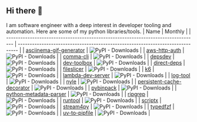 ## Hi there 👋

I am software engineer with a deep interest in developer tooling and automation. Here are some of my python libraries/tools.
| Name                                                                              | Monthly                                                                        |
| --------------------------------------------------------------------------------- | ------------------------------------------------------------------------------ |
| [asciinema-gif-generator](https://pypi.org/project/asciinema-gif-generator)       | ![PyPI - Downloads](https://img.shields.io/pypi/dm/asciinema-gif-generator)    |
| [aws-http-auth](https://pypi.org/project/aws-http-auth)                           | ![PyPI - Downloads](https://img.shields.io/pypi/dm/aws-http-auth)              |
| [comma-cli](https://pypi.org/project/comma-cli)                                   | ![PyPI - Downloads](https://img.shields.io/pypi/dm/comma-cli)                  |
| [depsdev](https://pypi.org/project/depsdev)                                       | ![PyPI - Downloads](https://img.shields.io/pypi/dm/depsdev)                    |
| [dev-toolbox](https://pypi.org/project/dev-toolbox)                               | ![PyPI - Downloads](https://img.shields.io/pypi/dm/dev-toolbox)                |
| [direct-deps](https://pypi.org/project/direct-deps)                               | ![PyPI - Downloads](https://img.shields.io/pypi/dm/direct-deps)                |
| [fileslicer](https://pypi.org/project/fileslicer)                                 | ![PyPI - Downloads](https://img.shields.io/pypi/dm/fileslicer)                 |
| [k6](https://pypi.org/project/k6)                                                 | ![PyPI - Downloads](https://img.shields.io/pypi/dm/k6)                         |
| [lambda-dev-server](https://pypi.org/project/lambda-dev-server)                   | ![PyPI - Downloads](https://img.shields.io/pypi/dm/lambda-dev-server)          |
| [log-tool](https://pypi.org/project/log-tool)                                     | ![PyPI - Downloads](https://img.shields.io/pypi/dm/log-tool)                   |
| [nyle](https://pypi.org/project/nyle)                                             | ![PyPI - Downloads](https://img.shields.io/pypi/dm/nyle)                       |
| [persistent-cache-decorator](https://pypi.org/project/persistent-cache-decorator) | ![PyPI - Downloads](https://img.shields.io/pypi/dm/persistent-cache-decorator) |
| [pybinpack](https://pypi.org/project/pybinpack)                                   | ![PyPI - Downloads](https://img.shields.io/pypi/dm/pybinpack)                  |
| [python-metadata-parser](https://pypi.org/project/python-metadata-parser)         | ![PyPI - Downloads](https://img.shields.io/pypi/dm/python-metadata-parser)     |
| [ripgrep](https://pypi.org/project/ripgrep)                                       | ![PyPI - Downloads](https://img.shields.io/pypi/dm/ripgrep)                    |
| [runtool](https://pypi.org/project/runtool)                                       | ![PyPI - Downloads](https://img.shields.io/pypi/dm/runtool)                    |
| [scriptx](https://pypi.org/project/scriptx)                                       | ![PyPI - Downloads](https://img.shields.io/pypi/dm/scriptx)                    |
| [stream4py](https://pypi.org/project/stream4py)                                   | ![PyPI - Downloads](https://img.shields.io/pypi/dm/stream4py)                  |
| [typedfzf](https://pypi.org/project/typedfzf)                                     | ![PyPI - Downloads](https://img.shields.io/pypi/dm/typedfzf)                   |
| [uv-to-pipfile](https://pypi.org/project/uv-to-pipfile)                           | ![PyPI - Downloads](https://img.shields.io/pypi/dm/uv-to-pipfile)              |

<!--
**FlavioAmurrioCS/FlavioAmurrioCS** is a ✨ _special_ ✨ repository because its `README.md` (this file) appears on your GitHub profile.

Here are some ideas to get you started:

- 🔭 I’m currently working on ...
- 🌱 I’m currently learning ...
- 👯 I’m looking to collaborate on ...
- 🤔 I’m looking for help with ...
- 💬 Ask me about ...
- 📫 How to reach me: ...
- 😄 Pronouns: ...
- ⚡ Fun fact: ...
-->
